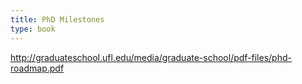 ```yaml
---
title: PhD Milestones
type: book
---
```


http://graduateschool.ufl.edu/media/graduate-school/pdf-files/phd-roadmap.pdf